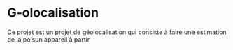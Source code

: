 # G-olocalisation
Ce projet est un projet de géolocalisation qui consiste à faire une estimation de la poisun appareil à partir 

